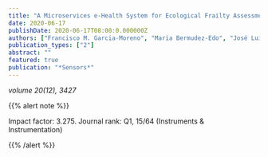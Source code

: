 ```yaml
---
title: "A Microservices e-Health System for Ecological Frailty Assessment Using Wearables"
date: 2020-06-17
publishDate: 2020-06-17T08:00:0.000000Z
authors: ["Francisco M. Garcia-Moreno", "Maria Bermudez-Edo", "José Luis Garrido", "Estefanía Rodríguez-García", "José Manuel Pérez-Mármol", "María José Rodríguez-Fórtiz"]
publication_types: ["2"]
abstract: ""
featured: true
publication: "*Sensors*"
---
```


_volume 20(12), 3427_


{{% alert note %}}

Impact factor: 3.275. Journal rank: Q1, 15/64 (Instruments & Instrumentation)

{{% /alert %}}
